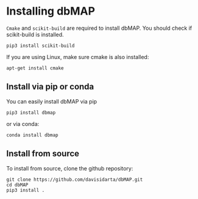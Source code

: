 # Installing dbMAP

 
`Cmake` and `scikit-build` are required to install dbMAP. 
You should check if scikit-build is installed.
```
pip3 install scikit-build
```
If you are using Linux, make sure cmake is also installed:

```
apt-get install cmake
```


## Install via pip or conda
You can easily install dbMAP via pip

```
pip3 install dbmap
```

or via conda:

```
conda install dbmap
``` 

## Install from source
To install from source, clone the github repository:
```
git clone https://github.com/davisidarta/dbMAP.git
cd dbMAP
pip3 install .
```


